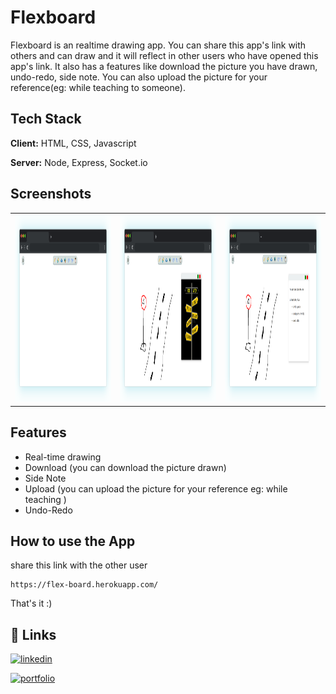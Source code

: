 
# Flexboard

Flexboard is an realtime drawing app. You can share this app's link with others and can draw and it will reflect in other users who have opened this app's link. It also has a features like download the picture you have drawn, undo-redo, side note. You can also upload the picture for your reference(eg: while teaching to someone).


## Tech Stack

**Client:** HTML, CSS, Javascript

**Server:** Node, Express, Socket.io


## Screenshots

<table style:border-collapse:collapse>
    <tr>
    <td><img src="https://github.com/shravanjp/FlexBoard/blob/main/assets/homepage.png" width="400" height="300"></td>
     <td><img src="https://github.com/shravanjp/FlexBoard/blob/main/assets/upload.png" width="400" height="300"></td>
     <td><img src="https://github.com/shravanjp/FlexBoard/blob/main/assets/sidenote.png" width="400" height="300"></td>
    </tr>
 </table>


## Features

- Real-time drawing
- Download (you can download the picture drawn)
- Side Note
- Upload (you can upload the picture for your reference eg: while teaching )
- Undo-Redo

## How to use the App

share this link with the other user
```
https://flex-board.herokuapp.com/
```
That's it :)


## 🔗 Links

[![linkedin](https://img.shields.io/badge/linkedin-0A66C2?style=for-the-badge&logo=linkedin&logoColor=white)](https://www.linkedin.com/in/shravan-j-poojary)

[![portfolio](https://img.shields.io/badge/my_portfolio-000?style=for-the-badge&logo=ko-fi&logoColor=white)](https://shravanjp.com/)



